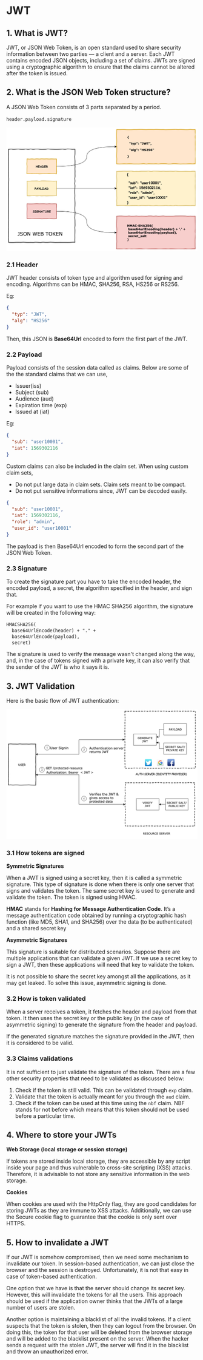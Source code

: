 # JWT

## 1. What is JWT?

JWT, or JSON Web Token, is an open standard used to share security information between two parties — a client and a server. Each JWT contains encoded JSON objects, including a set of claims. JWTs are signed using a cryptographic algorithm to ensure that the claims cannot be altered after the token is issued.

## 2. What is the JSON Web Token structure?

A JSON Web Token consists of 3 parts separated by a period.

`header.payload.signature`

![](../../assets/images/security/jwt.png)

### 2.1 Header

JWT header consists of token type and algorithm used for signing and encoding. Algorithms can be HMAC, SHA256, RSA, HS256 or RS256.

Eg:

```json
{
  "typ": "JWT",
  "alg": "HS256"
}
```

Then, this JSON is **Base64Url** encoded to form the first part of the JWT.

### 2.2 Payload

Payload consists of the session data called as claims. Below are some of the the standard claims that we can use,

- Issuer(iss)
- Subject (sub)
- Audience (aud)
- Expiration time (exp)
- Issued at (iat)

Eg:

```json
{
  "sub": "user10001",
  "iat": 1569302116
}
```

Custom claims can also be included in the claim set. When using custom claim sets,

- Do not put large data in claim sets. Claim sets meant to be compact.
- Do not put sensitive informations since, JWT can be decoded easily.

```json
{
  "sub": "user10001",
  "iat": 1569302116,
  "role": "admin",
  "user_id": "user10001"
}
```

The payload is then Base64Url encoded to form the second part of the JSON Web Token.

### 2.3 Signature

To create the signature part you have to take the encoded header, the encoded payload, a secret, the algorithm specified in the header, and sign that.

For example if you want to use the HMAC SHA256 algorithm, the signature will be created in the following way:

```
HMACSHA256(
  base64UrlEncode(header) + "." +
  base64UrlEncode(payload),
  secret)
```

The signature is used to verify the message wasn't changed along the way, and, in the case of tokens signed with a private key, it can also verify that the sender of the JWT is who it says it is.

## 3. JWT Validation

Here is the basic flow of JWT authentication:

![](../../assets/images/security/jwt_how_it_works.png)

### 3.1 How tokens are signed

**Symmetric Signatures**

When a JWT is signed using a secret key, then it is called a symmetric signature. This type of signature is done when there is only one server that signs and validates the token. The same secret key is used to generate and validate the token. The token is signed using HMAC.

**HMAC** stands for **Hashing for Message Authentication Code**. It’s a message authentication code obtained by running a cryptographic hash function (like MD5, SHA1, and SHA256) over the data (to be authenticated) and a shared secret key

**Asymmetric Signatures**

This signature is suitable for distributed scenarios. Suppose there are multiple applications that can validate a given JWT. If we use a secret key to sign a JWT, then these applications will need that key to validate the token.

It is not possible to share the secret key amongst all the applications, as it may get leaked. To solve this issue, asymmetric signing is done.

### 3.2 How is token validated

When a server receives a token, it fetches the header and payload from that token. It then uses the secret key or the public key (in the case of asymmetric signing) to generate the signature from the header and payload.

If the generated signature matches the signature provided in the JWT, then it is considered to be valid.

### 3.3 Claims validations

It is not sufficient to just validate the signature of the token. There are a few other security properties that need to be validated as discussed below:

1. Check if the token is still valid. This can be validated through `exp` claim.
2. Validate that the token is actually meant for you through the `aud` claim.
3. Check if the token can be used at this time using the `nbf` claim. NBF stands for not before which means that this token should not be used before a particular time.

## 4. Where to store your JWTs

**Web Storage (local storage or session storage)**

If tokens are stored inside local storage, they are accessible by any script inside your page and thus vulnerable to cross-site scripting (XSS) attacks. Therefore, it is advisable to not store any sensitive information in the web storage.

**Cookies**

When cookies are used with the HttpOnly flag, they are good candidates for storing JWTs as they are immune to XSS attacks. Additionally, we can use the Secure cookie flag to guarantee that the cookie is only sent over HTTPS.

## 5. How to invalidate a JWT

If our JWT is somehow compromised, then we need some mechanism to invalidate our token. In session-based authentication, we can just close the browser and the session is destroyed. Unfortunately, it is not that easy in case of token-based authentication.

One option that we have is that the server should change its secret key. However, this will invalidate the tokens for all the users. This approach should be used if the application owner thinks that the JWTs of a large number of users are stolen.

Another option is maintaining a blacklist of all the invalid tokens. If a client suspects that the token is stolen, then they can logout from the browser. On doing this, the token for that user will be deleted from the browser storage and will be added to the blacklist present on the server. When the hacker sends a request with the stolen JWT, the server will find it in the blacklist and throw an unauthorized error.
